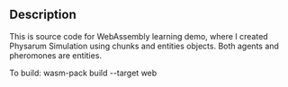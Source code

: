 ## Description
This is source code for WebAssembly learning demo, where I created Physarum Simulation using chunks and entities objects. Both agents and pheromones are entities.

To build:
wasm-pack build --target web
